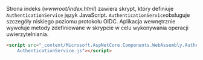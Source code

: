 Strona indeks (*wwwroot/index.html*) zawiera skrypt, który definiuje `AuthenticationService` język JavaScript. `AuthenticationService`obsługuje szczegóły niskiego poziomu protokołu OIDC. Aplikacja wewnętrznie wywołuje metody zdefiniowane w skrypcie w celu wykonywania operacji uwierzytelniania.

```html
<script src="_content/Microsoft.AspNetCore.Components.WebAssembly.Authentication/
    AuthenticationService.js"></script>
```
